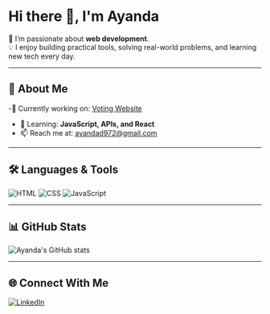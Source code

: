 # Hi there 👋, I'm Ayanda  

🌱 I’m passionate about **web development**.  
💡 I enjoy building practical tools, solving real-world problems, and learning new tech every day.  

---

## 🚀 About Me  
-🔭 Currently working on: [Voting Website](https://github.com/JAy2344/Voting-Website)
- 🌱 Learning: **JavaScript, APIs, and  React**  
- 📫 Reach me at: ayandad972@gmail.com


---

## 🛠️ Languages & Tools  
![HTML](https://img.shields.io/badge/-HTML-orange?logo=html5&logoColor=white&style=for-the-badge)
![CSS](https://img.shields.io/badge/-CSS-blue?logo=css3&logoColor=white&style=for-the-badge)
![JavaScript](https://img.shields.io/badge/-JavaScript-yellow?logo=javascript&logoColor=black&style=for-the-badge)

---

## 📊 GitHub Stats  
![Ayanda's GitHub stats](https://github-readme-stats.vercel.app/api?username=JAy2344&show_icons=true&theme=tokyonight)  

---

## 🌐 Connect With Me  
[![LinkedIn](https://img.shields.io/badge/LinkedIn-blue?logo=linkedin&style=for-the-badge)](https://www.linkedin.com/in/ayanda-dlamini-a69296295/)  
